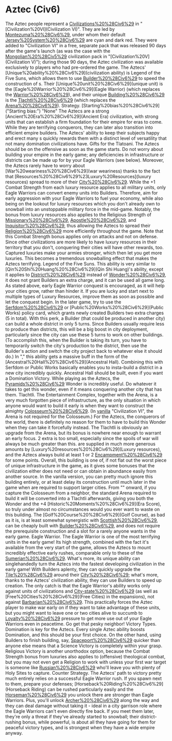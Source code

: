 # Aztec (Civ6)

The Aztec people represent a [Civilizations%20%28Civ6%29](civilization) in "[Civilization%20VI](Civilization VI)". They are led by [Montezuma%20%28Civ6%29](Montezuma), under whom their default [Jersey%20System%20%28Civ6%29](colors) are cyan and dark red. They were added to "Civilization VI" in a free, separate pack that was released 90 days after the game's launch (as was the case with the [Mongolian%20%28Civ5%29](Mongol) civilization pack in "[Civilization%20V](Civilization V)"); during those 90 days, the Aztec civilization was available exclusively to players who had pre-ordered the game.
The Aztecs' [Unique%20ability%20%28Civ6%29](civilization ability) is Legend of the Five Suns, which allows them to use [Builder%20%28Civ6%29](Builders) to speed the construction of s. Their [Unique%20unit%20%28Civ6%29](unique unit) is the [Eagle%20Warrior%20%28Civ6%29](Eagle Warrior) (which replaces the [Warrior%20%28Civ6%29](Warrior)), and their unique [Building%20%28Civ6%29](building) is the [Tlachtli%20%28Civ6%29](Tlachtli) (which replaces the [Arena%20%28Civ6%29](Arena)).
Strategy.
[Starting%20bias%20%28Civ6%29]("Starting bias:") "None"
The Aztecs are a strong [Ancient%20Era%20%28Civ6%29](Ancient Era) civilization, with strong units that can establish a firm foundation for their empire for eras to come. While they are terrifying conquerors, they can later also transition into efficient empire builders. The Aztecs' ability to keep their subjects happy and erect many s quickly rewards them with a distinct level of versatility that not many domination civilizations have.
Gifts for the Tlatoani.
The Aztecs should be on the offensive as soon as the game starts. Do not worry about building your empire in the early game; any deficiencies in infrastructure or districts can be made up for by your Eagle Warriors (see below). Moreover, the Aztecs rarely have to worry about [War%20weariness%20%28Civ6%29](war weariness) thanks to the fact that [Resources%20%28Civ6%29%23Luxury%20Resources](luxury resources) spread to more of their [City%20%28Civ6%29](cities). While the +1 Combat Strength from each luxury resource applies to all military units, only Eagle Warriors can convert enemy units into Builders. Therefore, aim for early aggression with your Eagle Warriors to fuel your economy, while also being on the lookout for luxury resources which you don't already own to snowball into an unstoppable military force in the mid-game. Notably, the bonus from luxury resources also applies to the Religious Strength of [Missionary%20%28Civ6%29](Missionaries), [Apostle%20%28Civ6%29](Apostles), and [Inquisitor%20%28Civ6%29](Inquisitors), thus allowing the Aztecs to spread their [Religion%20%28Civ6%29](religion) more efficiently throughout the game. Note that this Combat Strength bonus applies only on attacks and not on defense.
Since other civilizations are more likely to have luxury resources in their territory that you don't, conquering their cities will have other rewards, too. Captured luxuries make your armies stronger, which then let you get more luxuries. This becomes a tremendous snowballing effect that makes the Aztecs terrifying.
Legend of the Five Suns.
This ability is very similar to [Qin%20Shi%20Huang%20%28Civ6%29](Qin Shi Huang)'s ability, except it applies to [District%20%28Civ6%29](Districts) instead of [Wonder%20%28Civ6%29](Wonders), it does not grant Builders an extra charge, and it can be used all game long.
As stated above, early Eagle Warrior conquest is encouraged, as it will help your cities grow, rather than hinder it. If you are lucky and start next to multiple types of Luxury Resources, improve them as soon as possible and let the conquest begin.
In the later game, try to use the [Serfdom%20%28Civ6%29](Serfdom) or [Public%20Works%20%28Civ6%29](Public Works) policy card, which grants newly created Builders two extra charges (5 in total). With this perk, a Builder (that could be produced in another city) can build a whole district in only 5 turns. Since Builders usually require less to produce than districts, this will be a big boost in city deployment, particularly since the city can use these 5 turns to work on other buildings. (To accomplish this, when the Builder is taking its turn, you have to temporarily switch the city's production to the district, then use the Builder's action and switch the city project back to whatever else it should do.) In "," this ability gets a massive buff in the form of the [Ancestral%20Hall%20%28Civ6%29](Ancestral Hall). Combining this with Serfdom or Public Works basically enables you to insta-build a district in a new city incredibly quickly. Ancestral Hall should be built, even if you want a Domination Victory. 
While playing as the Aztecs, the [Pyramids%20%28Civ6%29](Pyramids) Wonder is incredibly useful. Do whatever it takes to get this wonder, even if it means conquering another city that has them.
Tlachtli.
The Entertainment Complex, together with the Arena, is a very much forgotten piece of infrastructure, as the only situation in which anyone would want to build it early is when they want to construct the almighty [Colosseum%20%28Civ6%29](Colosseum). (In [vanilla](vanilla) "Civilization VI", the Arena is not required for the Colosseum.) For the Aztecs, the conquerors of the world, there is definitely no reason for them to have to build this Wonder when they can take it forcefully instead. The Tlachtli is obviously an upgrade from the Arena, but its bonus is nowhere near enough to warrant an early focus. 2 extra is too small, especially since the spoils of war will always be much greater than this. are supplied in much more generous amounts by [Luxury%20resources%20%28Civ6%29](Luxury resources), and the Aztecs always build at least 1 or 2 [Encampment%20%28Civ6%29](Encampments) for some points.
Overall, this building is one of, if not flat out the worst piece of unique infrastructure in the game, as it gives some bonuses that the civilization either does not need or can obtain in abundance easily from another source. In the vanilla version, you can pretty much ignore this building entirely, or at least delay its construction until much later in the game when are required to support larger cities. From "" onward, if you capture the Colosseum from a neighbor, the standard Arena required to build it will be converted into a Tlachtli afterwards, giving you both the Wonder and the +4 [Historic%20Moments%20%28Civ6%29](Era Score), so truly under almost no circumstances would you ever want to waste on this building. The [Golf%20Course%20%28Civ6%29](Golf Course), as bad as it is, is at least somewhat synergistic with [Scottish%20%28Civ6%29](Scotland), can be cheaply built with [Builder%20%28Civ6%29](Builders), and does not require the prerequisite construction and a slot for a rarely anyone wants in the early game. 
Eagle Warrior.
The Eagle Warrior is one of the most terrifying units in the early game! Its high strength, combined with the fact it's available from the very start of the game, allows the Aztecs to mount incredibly effective early rushes, comparable only to these of the [Sumerian%20%28Civ6%29](Sumerians). What's more, its unique ability can singlehandedly turn the Aztecs into the fastest developing civilization in the early game! With Builders aplenty, they can quickly upgrade the [Tile%20%28Civ6%29](tiles) around their [City%20%28Civ6%29](cities); what's more, thanks to the Aztecs' civilization ability, they can use Builders to speed up creation.
The only catch is that the Eagle Warrior's ability works only against units of civilizations and [City-state%20%28Civ6%29](city-states) (as well as [Free%20Cities%20%28Civ6%29](Free Cities) in the expansions), not against [Barbarian%20%28Civ6%29](Barbarians). This practically forces the Aztec player to make war early on if they want to take advantage of these units, but you might want to leave one or two cities alive to succumb to [Loyalty%20%28Civ6%29](Loyalty) pressure to get more use out of your Eagle Warriors even in peacetime. Go get that pesky neighbor!
Victory Types.
Domination is key for the Aztecs. Every single Aztec ability boosts Domination, and this should be your first choice. On the other hand, using Builders to finish building, say, [Spaceport%20%28Civ6%29](Spaceports) quicker than anyone else means that a Science Victory is completely within your grasp. Religious Victory is another unorthodox option, because the Combat Strength bonus from luxuries also applies to (offensive) theological combat, but you may not even get a Religion to work with unless your first war target is someone like [Russian%20%28Civ6%29](Russia) who'll leave you with plenty of Holy Sites to capture.
Counter Strategy.
The Aztecs' path to victory pretty much entirely relies on a successful Eagle Warrior rush. If you spawn next to them, prepare your defenses; [Horseback%20Riding%20%28Civ6%29](Horseback Riding) can be rushed particularly easily and the [Horseman%20%28Civ6%29](Horsemen) you unlock there are stronger than Eagle Warriors. Plus, you'll unlock [Archer%20%28Civ6%29](Archers) along the way and they can deal damage without taking it - ideal in a city garrison role where the Eagle Warriors can't even directly fire back.
If you meet them later, they're only a threat if they've already started to snowball; their district-rushing bonus, while powerful, is about all they have going for them for peaceful victory types, and is strongest when they have a wide empire anyway.